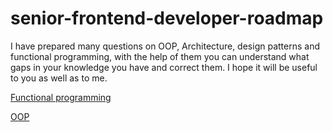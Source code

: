 # senior-frontend-developer-roadmap

I have prepared many questions on OOP, Architecture, design patterns and functional programming, with the help of them you can understand what gaps in your knowledge you have and correct them. I hope it will be useful to you as well as to me.


[Functional programming](https://github.com/bmarvinb/senior-frontend-developer-roadmap/blob/master/functional-programming.md)

[OOP](https://github.com/bmarvinb/senior-frontend-developer-roadmap/blob/master/object-oriented-programming.md)
